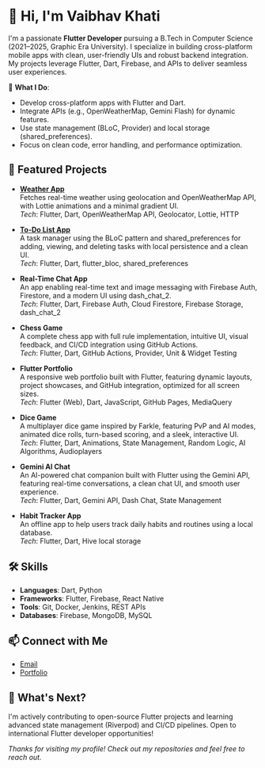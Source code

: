 # 👋 Hi, I'm Vaibhav Khati

I'm a passionate **Flutter Developer** pursuing a B.Tech in Computer Science (2021–2025, Graphic Era University). I specialize in building cross-platform mobile apps with clean, user-friendly UIs and robust backend integration. My projects leverage Flutter, Dart, Firebase, and APIs to deliver seamless user experiences.

🌟 **What I Do**:
- Develop cross-platform apps with Flutter and Dart.
- Integrate APIs (e.g., OpenWeatherMap, Gemini Flash) for dynamic features.
- Use state management (BLoC, Provider) and local storage (shared_preferences).
- Focus on clean code, error handling, and performance optimization.

## 🚀 Featured Projects
- **[Weather App](https://github.com/Vaibhav23rd/api_weather_app)**  
  Fetches real-time weather using geolocation and OpenWeatherMap API, with Lottie animations and a minimal gradient UI.  
  *Tech*: Flutter, Dart, OpenWeatherMap API, Geolocator, Lottie, HTTP

- **[To-Do List App](https://github.com/Vaibhav23rd/bloc_todo_app)**  
  A task manager using the BLoC pattern and shared_preferences for adding, viewing, and deleting tasks with local persistence and a clean UI.  
  *Tech*: Flutter, Dart, flutter_bloc, shared_preferences

- **Real-Time Chat App**  
  An app enabling real-time text and image messaging with Firebase Auth, Firestore, and a modern UI using dash_chat_2.  
  *Tech*: Flutter, Dart, Firebase Auth, Cloud Firestore, Firebase Storage, dash_chat_2

- **Chess Game**  
  A complete chess app with full rule implementation, intuitive UI, visual feedback, and CI/CD integration using GitHub Actions.  
  *Tech*: Flutter, Dart, GitHub Actions, Provider, Unit & Widget Testing

- **Flutter Portfolio**  
  A responsive web portfolio built with Flutter, featuring dynamic layouts, project showcases, and GitHub integration, optimized for all screen sizes.  
  *Tech*: Flutter (Web), Dart, JavaScript, GitHub Pages, MediaQuery

- **Dice Game**  
  A multiplayer dice game inspired by Farkle, featuring PvP and AI modes, animated dice rolls, turn-based scoring, and a sleek, interactive UI.  
  *Tech*: Flutter, Dart, Animations, State Management, Random Logic, AI Algorithms, Audioplayers

- **Gemini AI Chat**  
  An AI-powered chat companion built with Flutter using the Gemini API, featuring real-time conversations, a clean chat UI, and smooth user experience.  
  *Tech*: Flutter, Dart, Gemini API, Dash Chat, State Management

- **Habit Tracker App**  
  An offline app to help users track daily habits and routines using a local database.  
  *Tech*: Flutter, Dart, Hive local storage

## 🛠️ Skills
- **Languages**: Dart, Python
- **Frameworks**: Flutter, Firebase, React Native
- **Tools**: Git, Docker, Jenkins, REST APIs
- **Databases**: Firebase, MongoDB, MySQL

## 📫 Connect with Me
- [Email](mailto:khati23vab@gmail.com)
- [Portfolio](https://vaibhav23rd.github.io/)

## 🌱 What's Next?
I'm actively contributing to open-source Flutter projects and learning advanced state management (Riverpod) and CI/CD pipelines. Open to international Flutter developer opportunities!

*Thanks for visiting my profile! Check out my repositories and feel free to reach out.*
